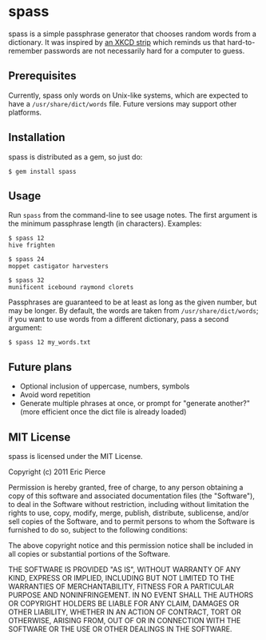 spass
=====

spass is a simple passphrase generator that chooses random words from a
dictionary. It was inspired by [an XKCD strip](http://xkcd.com/936/)
which reminds us that hard-to-remember passwords are not necessarily hard for a
computer to guess.


Prerequisites
-------------

Currently, spass only words on Unix-like systems, which are expected to have a
`/usr/share/dict/words` file. Future versions may support other platforms.


Installation
------------

spass is distributed as a gem, so just do:

    $ gem install spass


Usage
-----

Run `spass` from the command-line to see usage notes. The first argument is the
minimum passphrase length (in characters). Examples:

    $ spass 12
    hive frighten

    $ spass 24
    moppet castigator harvesters

    $ spass 32
    munificent icebound raymond clorets

Passphrases are guaranteed to be at least as long as the given number, but
may be longer. By default, the words are taken from `/usr/share/dict/words`;
if you want to use words from a different dictionary, pass a second argument:

    $ spass 12 my_words.txt


Future plans
------------

- Optional inclusion of uppercase, numbers, symbols
- Avoid word repetition
- Generate multiple phrases at once, or prompt for "generate another?"
  (more efficient once the dict file is already loaded)



MIT License
-----------

spass is licensed under the MIT License.

Copyright (c) 2011 Eric Pierce

Permission is hereby granted, free of charge, to any person obtaining
a copy of this software and associated documentation files (the
"Software"), to deal in the Software without restriction, including
without limitation the rights to use, copy, modify, merge, publish,
distribute, sublicense, and/or sell copies of the Software, and to
permit persons to whom the Software is furnished to do so, subject to
the following conditions:

The above copyright notice and this permission notice shall be
included in all copies or substantial portions of the Software.

THE SOFTWARE IS PROVIDED "AS IS", WITHOUT WARRANTY OF ANY KIND,
EXPRESS OR IMPLIED, INCLUDING BUT NOT LIMITED TO THE WARRANTIES OF
MERCHANTABILITY, FITNESS FOR A PARTICULAR PURPOSE AND
NONINFRINGEMENT. IN NO EVENT SHALL THE AUTHORS OR COPYRIGHT HOLDERS BE
LIABLE FOR ANY CLAIM, DAMAGES OR OTHER LIABILITY, WHETHER IN AN ACTION
OF CONTRACT, TORT OR OTHERWISE, ARISING FROM, OUT OF OR IN CONNECTION
WITH THE SOFTWARE OR THE USE OR OTHER DEALINGS IN THE SOFTWARE.

